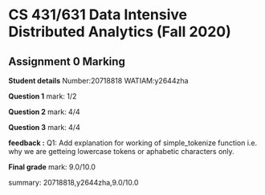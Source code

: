 # CS 431/631 Data Intensive Distributed Analytics (Fall 2020)
## Assignment 0 Marking

**Student details**
Number:20718818
WATIAM:y2644zha

**Question 1**
mark: 1/2

**Question 2**
mark: 4/4

**Question 3**
mark: 4/4

**feedback :** Q1: Add explanation for working of simple_tokenize function i.e. why we are getteing lowercase tokens or aphabetic characters only.

**Final grade**
mark: 9.0/10.0

summary: 20718818,y2644zha,9.0/10.0